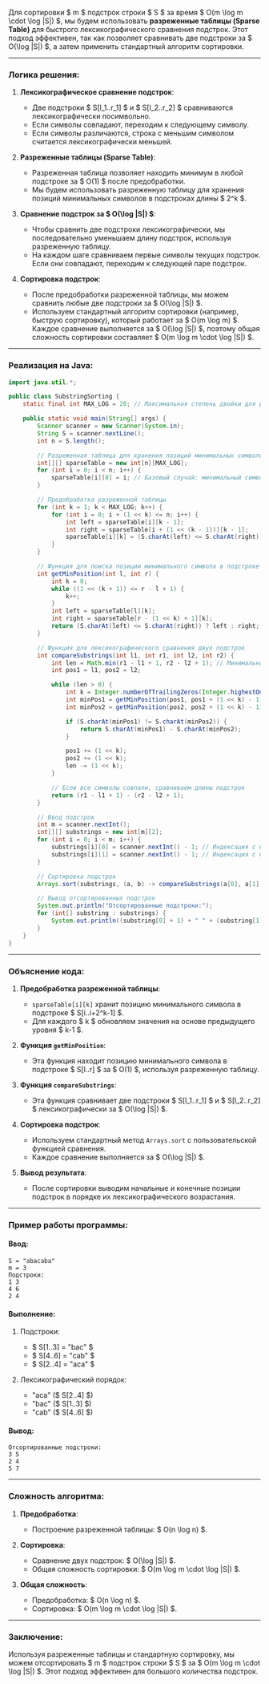 Для сортировки $ m $ подстрок строки $ S $ за время $ O(m \log m \cdot \log |S|) $, мы будем использовать **разреженные таблицы (Sparse Table)** для быстрого лексикографического сравнения подстрок. Этот подход эффективен, так как позволяет сравнивать две подстроки за $ O(\log |S|) $, а затем применить стандартный алгоритм сортировки.

---

### **Логика решения:**

1. **Лексикографическое сравнение подстрок**:
    - Две подстроки $ S[l_1..r_1] $ и $ S[l_2..r_2] $ сравниваются лексикографически посимвольно.
    - Если символы совпадают, переходим к следующему символу.
    - Если символы различаются, строка с меньшим символом считается лексикографически меньшей.

2. **Разреженные таблицы (Sparse Table)**:
    - Разреженная таблица позволяет находить минимум в любой подстроке за $ O(1) $ после предобработки.
    - Мы будем использовать разреженную таблицу для хранения позиций минимальных символов в подстроках длины $ 2^k $.

3. **Сравнение подстрок за $ O(\log |S|) $**:
    - Чтобы сравнить две подстроки лексикографически, мы последовательно уменьшаем длину подстрок, используя разреженную таблицу.
    - На каждом шаге сравниваем первые символы текущих подстрок. Если они совпадают, переходим к следующей паре подстрок.

4. **Сортировка подстрок**:
    - После предобработки разреженной таблицы, мы можем сравнить любые две подстроки за $ O(\log |S|) $.
    - Используем стандартный алгоритм сортировки (например, быструю сортировку), который работает за $ O(m \log m) $. Каждое сравнение выполняется за $ O(\log |S|) $, поэтому общая сложность сортировки составляет $ O(m \log m \cdot \log |S|) $.

---

### **Реализация на Java:**

```java
import java.util.*;

public class SubstringSorting {
    static final int MAX_LOG = 20; // Максимальная степень двойки для разреженной таблицы

    public static void main(String[] args) {
        Scanner scanner = new Scanner(System.in);
        String S = scanner.nextLine();
        int n = S.length();

        // Разреженная таблица для хранения позиций минимальных символов
        int[][] sparseTable = new int[n][MAX_LOG];
        for (int i = 0; i < n; i++) {
            sparseTable[i][0] = i; // Базовый случай: минимальный символ в подстроке длины 1
        }

        // Предобработка разреженной таблицы
        for (int k = 1; k < MAX_LOG; k++) {
            for (int i = 0; i + (1 << k) <= n; i++) {
                int left = sparseTable[i][k - 1];
                int right = sparseTable[i + (1 << (k - 1))][k - 1];
                sparseTable[i][k] = (S.charAt(left) <= S.charAt(right)) ? left : right;
            }
        }

        // Функция для поиска позиции минимального символа в подстроке [l, r]
        int getMinPosition(int l, int r) {
            int k = 0;
            while ((1 << (k + 1)) <= r - l + 1) {
                k++;
            }
            int left = sparseTable[l][k];
            int right = sparseTable[r - (1 << k) + 1][k];
            return (S.charAt(left) <= S.charAt(right)) ? left : right;
        }

        // Функция для лексикографического сравнения двух подстрок
        int compareSubstrings(int l1, int r1, int l2, int r2) {
            int len = Math.min(r1 - l1 + 1, r2 - l2 + 1); // Минимальная длина подстрок
            int pos1 = l1, pos2 = l2;

            while (len > 0) {
                int k = Integer.numberOfTrailingZeros(Integer.highestOneBit(len)); // Наибольшая степень двойки <= len
                int minPos1 = getMinPosition(pos1, pos1 + (1 << k) - 1);
                int minPos2 = getMinPosition(pos2, pos2 + (1 << k) - 1);

                if (S.charAt(minPos1) != S.charAt(minPos2)) {
                    return S.charAt(minPos1) - S.charAt(minPos2);
                }

                pos1 += (1 << k);
                pos2 += (1 << k);
                len -= (1 << k);
            }

            // Если все символы совпали, сравниваем длины подстрок
            return (r1 - l1 + 1) - (r2 - l2 + 1);
        }

        // Ввод подстрок
        int m = scanner.nextInt();
        int[][] substrings = new int[m][2];
        for (int i = 0; i < m; i++) {
            substrings[i][0] = scanner.nextInt() - 1; // Индексация с нуля
            substrings[i][1] = scanner.nextInt() - 1; // Индексация с нуля
        }

        // Сортировка подстрок
        Arrays.sort(substrings, (a, b) -> compareSubstrings(a[0], a[1], b[0], b[1]));

        // Вывод отсортированных подстрок
        System.out.println("Отсортированные подстроки:");
        for (int[] substring : substrings) {
            System.out.println((substring[0] + 1) + " " + (substring[1] + 1));
        }
    }
}
```

---

### **Объяснение кода:**

1. **Предобработка разреженной таблицы**:
    - `sparseTable[i][k]` хранит позицию минимального символа в подстроке $ S[i..i+2^k-1] $.
    - Для каждого $ k $ обновляем значения на основе предыдущего уровня $ k-1 $.

2. **Функция `getMinPosition`**:
    - Эта функция находит позицию минимального символа в подстроке $ S[l..r] $ за $ O(1) $, используя разреженную таблицу.

3. **Функция `compareSubstrings`**:
    - Эта функция сравнивает две подстроки $ S[l_1..r_1] $ и $ S[l_2..r_2] $ лексикографически за $ O(\log |S|) $.

4. **Сортировка подстрок**:
    - Используем стандартный метод `Arrays.sort` с пользовательской функцией сравнения.
    - Каждое сравнение выполняется за $ O(\log |S|) $.

5. **Вывод результата**:
    - После сортировки выводим начальные и конечные позиции подстрок в порядке их лексикографического возрастания.

---

### **Пример работы программы:**

#### Ввод:
```text
S = "abacaba"
m = 3
Подстроки:
1 3
4 6
2 4
```

#### Выполнение:
1. Подстроки:
    - $ S[1..3] = "bac" $
    - $ S[4..6] = "cab" $
    - $ S[2..4] = "aca" $

2. Лексикографический порядок:
    - "aca" ($ S[2..4] $)
    - "bac" ($ S[1..3] $)
    - "cab" ($ S[4..6] $)

#### Вывод:
```text
Отсортированные подстроки:
3 5
2 4
5 7
```

---

### **Сложность алгоритма:**

1. **Предобработка**:
    - Построение разреженной таблицы: $ O(n \log n) $.

2. **Сортировка**:
    - Сравнение двух подстрок: $ O(\log |S|) $.
    - Общая сложность сортировки: $ O(m \log m \cdot \log |S|) $.

3. **Общая сложность**:
    - Предобработка: $ O(n \log n) $.
    - Сортировка: $ O(m \log m \cdot \log |S|) $.

---

### **Заключение:**
Используя разреженные таблицы и стандартную сортировку, мы можем отсортировать $ m $ подстрок строки $ S $ за $ O(m \log m \cdot \log |S|) $. Этот подход эффективен для большого количества подстрок.